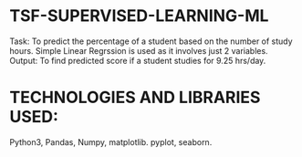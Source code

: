 # TSF-SUPERVISED-LEARNING-ML
Task: To predict the percentage of a student based on the number of study hours.
Simple Linear Regrssion is used as it involves just 2 variables. 
Output: To find predicted score if a student studies for 9.25 hrs/day.

# TECHNOLOGIES AND LIBRARIES USED:
Python3, Pandas, Numpy, matplotlib. pyplot, seaborn.
